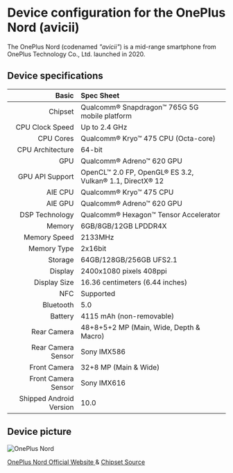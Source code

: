 Device configuration for the OnePlus Nord (avicii)
==================================================

The OnePlus Nord (codenamed _"avicii"_) is a mid-range smartphone from OnePlus Technology Co., Ltd. launched in 2020.
## Device specifications

Basic   | Spec Sheet
-------:|:-------------------------
Chipset | Qualcomm® Snapdragon™ 765G 5G mobile platform
CPU Clock Speed | Up to 2.4 GHz
CPU Cores | Qualcomm® Kryo™ 475 CPU (Octa-core)
CPU Architecture | 64-bit
GPU  | Qualcomm® Adreno™ 620 GPU
GPU API Support | OpenCL™ 2.0 FP, OpenGL® ES 3.2, Vulkan® 1.1, DirectX® 12
AIE CPU |Qualcomm® Kryo™ 475 CPU 
AIE GPU | Qualcomm® Adreno™ 620 GPU
DSP Technology | Qualcomm® Hexagon™ Tensor Accelerator
Memory  | 6GB/8GB/12GB LPDDR4X
Memory Speed | 2133MHz
Memory Type | 2x16bit
Storage | 64GB/128GB/256GB UFS2.1
Display | 2400x1080 pixels 408ppi
Display Size | 16.36 centimeters (6.44 inches)
NFC | Supported
Bluetooth | 5.0
Battery | 4115 mAh (non-removable)
Rear Camera | 48+8+5+2 MP (Main, Wide, Depth & Macro) 
Rear Camera Sensor | Sony IMX586
Front Camera  |  32+8 MP (Main & Wide)
Front Camera  Sensor | Sony IMX616
Shipped Android Version | 10.0

## Device picture

![OnePlus Nord](https://www.droid-life.com/wp-content/uploads/2020/07/OnePlus-Nord-Colors.jpg "OnePlus Nord")

[OnePlus Nord Official Website ](https://www.oneplus.in/nord) & 
[Chipset Source](https://www.qualcomm.com/products/snapdragon-765g-5g-mobile-platform)